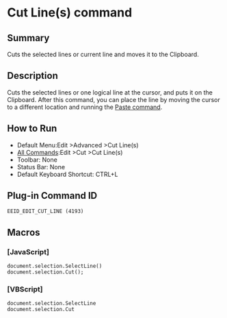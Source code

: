 # Cut Line(s) command

## Summary

Cuts the selected lines or current line and moves it to the Clipboard.

## Description

Cuts the selected lines or one logical line at the cursor, and puts it on the Clipboard. After
this command, you can place the line by moving the cursor to a
different location and running the [Paste command](edit_paste).

## How to Run

- Default Menu:Edit \>Advanced \>Cut Line(s)
- [All Commands](../tools/all_commands):Edit \>Cut \>Cut Line(s)
- Toolbar: None
- Status Bar: None
- Default Keyboard Shortcut: CTRL+L

## Plug-in Command ID

```
EEID_EDIT_CUT_LINE (4193)```

## Macros

### \[JavaScript\]

```
document.selection.SelectLine()
document.selection.Cut();
```

### \[VBScript\]

```
document.selection.SelectLine
document.selection.Cut
```
